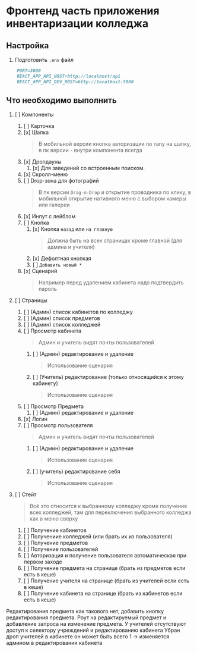 # Фронтенд часть приложения инвентаризации колледжа

## Настройка

1. Подготовить `.env` файл

```md
    PORT=3000
    REACT_APP_API_HOST=http://localhost/api
    REACT_APP_API_DEV_HOST=http://localhost:5000
```

## Что необходимо выполнить

1. [ ] Компоненты

   1. [ ] Карточка
   2. [x] Шапка
      > В мобильной версии кнопка авторизации по тапу на шапку, в пк версии - внутри компонента всегда
   3. [x] Дропдауны
      <!-- 1. [ ] С текстом -->
      <!-- 2. [ ] С поиском и рендером результата -->
      1. [x] Для заведений со встроенным поиском.
   4. [x] Скролл-меню
   5. [ ] Drop-зона для фотографий
      > В пк версии `Drag-n-Drop` и открытие проводника по клику, в мобильной открытие нативного меню с выбором камеры или галереи
   6. [x] Инпут с лейблом
   7. [ ] Кнопка
      1. [x] Кнопка `назад` или `на главную`
         > Должна быть на всех страницах кроме главной (для админа и учителя)
      2. [x] Дефолтная кнопкая
      3. [ ] `Добавить новый *`
   8. [x] Сценарий
      > Например перед удалением кабинета надо подтвердить пароль

2. [ ] Страницы

   1. [ ] (Админ) список кабинетов по колледжу
   2. [ ] (Админ) список предметов
   3. [ ] (Админ) список колледжей
   4. [ ] Просмотр кабинета
      > Админ и учитель видят почты пользователей
      1. [ ] (Админ) редактирование и удаление
         > Использование сценария
      2. [ ] (Учитель) редактирование (только относящийся к этому кабинету)
         > Использование сценария
   5. [ ] Просмотр Предмета
      1. [ ] (Админ) редактирование и удаление
   6. [x] Логин
   7. [ ] Просмотр пользователя
      > Админ и учитель видят почты пользователей
      1. [ ] (Админ) редактирование и удаление
         > Использование сценария
      2. [ ] (учитель) редактирование себя
         > Использование сценария

3. [ ] Стейт
   > Всё это относится к выбранному колледжу кроме получение всех колледжей, там для переключения выбранного колледжа как в меню сверху
   1. [ ] Получение кабинетов
   2. [ ] Получениие колледжей (или брать их из пользователя)
   3. [ ] Получение предметов
   4. [ ] Получение пользователей
   5. [ ] Авторизация и получение пользователя автоматическая при первом заходе
   6. [ ] Получение предмета на странице (брать из предметов если есть в кеше)
   7. [ ] Получение учителя на странице (брать из учителей если есть в кеше)
   8. [ ] Получение кабинета на странице (брать из кабинетов если есть в кеше)


Редактирования предмета как такового нет, добавить кнопку редактирования предмета.
Роут на редактируемый предмет и добавление запроса на изменение предмета.
У учителей отсутствуют доступ к селектору учреждений и редактированию кабинета
Убран дроп учителей в кабинете он может быть всего 1 -> изменяется админом в редактировании кабинета

